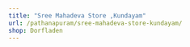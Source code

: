 ```yaml
---
title: "Sree Mahadeva Store ,Kundayam"
url: /pathanapuram/sree-mahadeva-store-kundayam/
shop: Dorfladen
---
```

